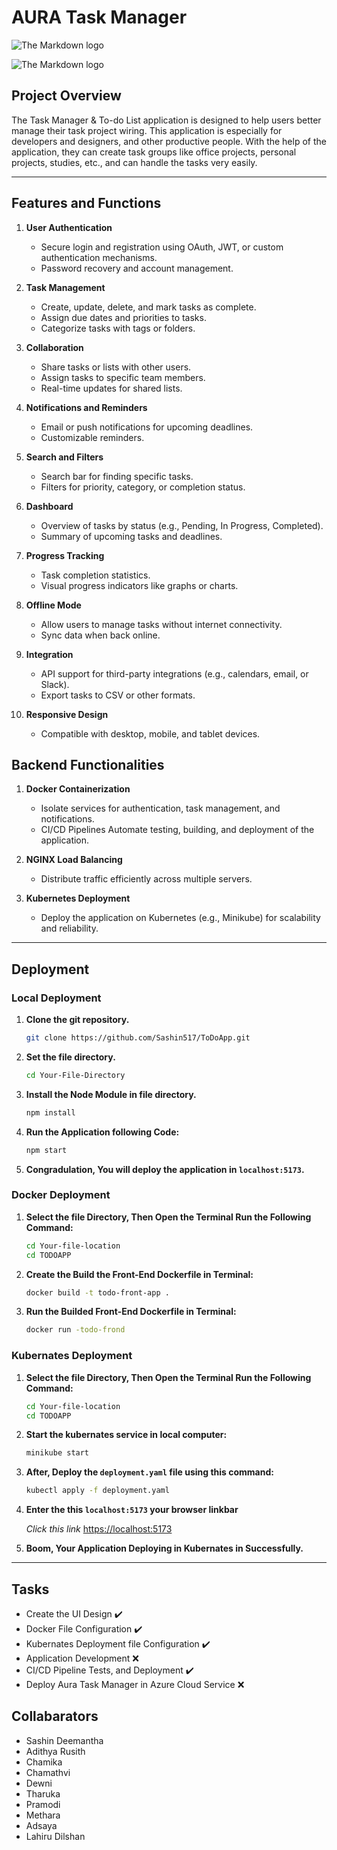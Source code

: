 # AURA Task Manager

![The Markdown logo](/public/Vector.png)

![The Markdown logo](/public/Task%20Manager.png)

## Project Overview

The Task Manager & To-do List application is designed to help users better manage their task project wiring. This application is especially for developers and designers, and other productive people. With the help of the application, they can create task groups like office projects, personal projects, studies, etc., and can handle the tasks very easily.

---

## Features and Functions

1. **User Authentication**

   - Secure login and registration using OAuth, JWT, or custom authentication mechanisms.
   - Password recovery and account management.

2. **Task Management**

   - Create, update, delete, and mark tasks as complete.
   - Assign due dates and priorities to tasks.
   - Categorize tasks with tags or folders.

3. **Collaboration**

   - Share tasks or lists with other users.
   - Assign tasks to specific team members.
   - Real-time updates for shared lists.

4. **Notifications and Reminders**

   - Email or push notifications for upcoming deadlines.
   - Customizable reminders.

5. **Search and Filters**

   - Search bar for finding specific tasks.
   - Filters for priority, category, or completion status.

6. **Dashboard**

   - Overview of tasks by status (e.g., Pending, In Progress, Completed).
   - Summary of upcoming tasks and deadlines.

7. **Progress Tracking**

   - Task completion statistics.
   - Visual progress indicators like graphs or charts.

8. **Offline Mode**

   - Allow users to manage tasks without internet connectivity.
   - Sync data when back online.

9. **Integration**

   - API support for third-party integrations (e.g., calendars, email, or Slack).
   - Export tasks to CSV or other formats.

10. **Responsive Design**

    - Compatible with desktop, mobile, and tablet devices.

## Backend Functionalities

1. **Docker Containerization**

   - Isolate services for authentication, task management, and notifications.
   - CI/CD Pipelines Automate testing, building, and deployment of the application.

2. **NGINX Load Balancing**

   - Distribute traffic efficiently across multiple servers.

3. **Kubernetes Deployment**

   - Deploy the application on Kubernetes (e.g., Minikube) for scalability and reliability.

---

## Deployment

### Local Deployment

1. **Clone the git repository.**

   ```bash
   git clone https://github.com/Sashin517/ToDoApp.git
   ```

2. **Set the file directory.**

   ```bash
   cd Your-File-Directory
   ```

3. **Install the Node Module in file directory.**

   ```bash
   npm install
   ```

4. **Run the Application following Code:**

   ```bash
   npm start
   ```

5. **Congradulation, You will deploy the application in `localhost:5173`.**

### Docker Deployment

1. **Select the file Directory, Then Open the Terminal Run the Following Command:**

   ```bash
   cd Your-file-location
   cd TODOAPP
   ```

2. **Create the Build the Front-End Dockerfile in Terminal:**

   ```bash
   docker build -t todo-front-app .
   ```

3. **Run the Builded Front-End Dockerfile in Terminal:**

   ```bash
   docker run -todo-frond
   ```

### Kubernates Deployment

1. **Select the file Directory, Then Open the Terminal Run the Following Command:**

   ```bash
   cd Your-file-location
   cd TODOAPP
   ```

2. **Start the kubernates service in local computer:**

   ```bash
   minikube start
   ```

3. **After, Deploy the `deployment.yaml` file using this command:**

   ```bash
   kubectl apply -f deployment.yaml
   ```

4. **Enter the this `localhost:5173` your browser linkbar**

   _Click this link_ [https://localhost:5173](https://localhost:5173)

5. **Boom, Your Application Deploying in Kubernates in Successfully.**

---

## Tasks

- Create the UI Design :heavy_check_mark:
- Docker File Configuration :heavy_check_mark:
- Kubernates Deployment file Configuration :heavy_check_mark:
- Application Development :x:
- CI/CD Pipeline Tests, and Deployment :heavy_check_mark:
- Deploy Aura Task Manager in Azure Cloud Service :x:

## Collabarators

- Sashin Deemantha
- Adithya Rusith
- Chamika
- Chamathvi
- Dewni
- Tharuka
- Pramodi
- Methara
- Adsaya
- Lahiru Dilshan
